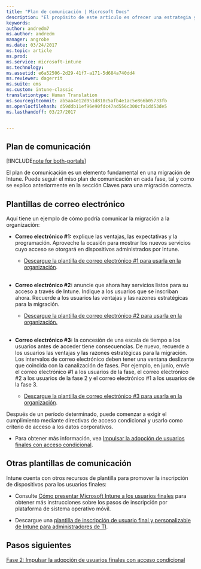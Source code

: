 ```yaml
---
title: "Plan de comunicación | Microsoft Docs"
description: "El propósito de este artículo es ofrecer una estrategia y un plan de comunicación de migración."
keywords: 
author: andredm7
ms.author: andredm
manager: angrobe
ms.date: 03/24/2017
ms.topic: article
ms.prod: 
ms.service: microsoft-intune
ms.technology: 
ms.assetid: e6a52506-2d29-41f7-a171-5d684a740dd4
ms.reviewer: dagerrit
ms.suite: ems
ms.custom: intune-classic
translationtype: Human Translation
ms.sourcegitcommit: ab5aa4e12d951d818c5afb4e1ac5e866b05733fb
ms.openlocfilehash: d59ddb11ef96e90fdc47ad556c300cfa1dd53de5
ms.lasthandoff: 03/27/2017


---
```


## <a name="communication-plan"></a>Plan de comunicación

[!INCLUDE[note for both-portals](../includes/note-for-both-portals.md)]

El plan de comunicación es un elemento fundamental en una migración de Intune. Puede seguir el miso plan de comunicación en cada fase, tal y como se explico anteriormente en la sección Claves para una migración correcta.

## <a name="e-mail-templates"></a>Plantillas de correo electrónico

Aquí tiene un ejemplo de cómo podría comunicar la migración a la organización:

-   **Correo electrónico \#1:** explique las ventajas, las expectativas y la programación. Aproveche la ocasión para mostrar los nuevos servicios cuyo acceso se otorgará en dispositivos administrados por Intune.

    -   [Descargue la plantilla de correo electrónico \#1 para usarla en la organización](https://gallery.technet.microsoft.com/Intune-migration-guide-end-e3209b35).
<br></br>

-   **Correo electrónico \#2:** anuncie que ahora hay servicios listos para su acceso a través de Intune. Indique a los usuarios que se inscriban ahora. Recuerde a los usuarios las ventajas y las razones estratégicas para la migración.

    -   [Descargue la plantilla de correo electrónico \#2 para usarla en la organización.](https://gallery.technet.microsoft.com/Intune-migration-guide-end-a9d25eb5)
<br></br>

-   **Correo electrónico \#3:** la concesión de una escala de tiempo a los usuarios antes de acceder tiene consecuencias. De nuevo, recuerde a los usuarios las ventajas y las razones estratégicas para la migración. Los intervalos de correo electrónico deben tener una ventana deslizante que coincida con la canalización de fases. Por ejemplo, en junio, envíe el correo electrónico \#1 a los usuarios de la fase, el correo electrónico \#2 a los usuarios de la fase 2 y el correo electrónico \#1 a los usuarios de la fase 3.

    -   [Descargue la plantilla de correo electrónico \#3 para usarla en la organización](https://gallery.technet.microsoft.com/Intune-migration-guide-end-831521b5).

Después de un período determinado, puede comenzar a exigir el cumplimiento mediante directivas de acceso condicional y usarlo como criterio de acceso a los datos corporativos.

-   Para obtener más información, vea [Impulsar la adopción de usuarios finales con acceso condicional](https://docs.microsoft.com/intune/plan-design/migration-phase2-drive-end-user-adoption-with-conditional-access).

## <a name="additional-communication-templates"></a>Otras plantillas de comunicación

Intune cuenta con otros recursos de plantilla para promover la inscripción de dispositivos para los usuarios finales:

-   Consulte [Cómo presentar Microsoft Intune a los usuarios finales](https://docs.microsoft.com/en-us/intune/deploy-use/what-to-tell-your-end-users-about-using-microsoft-intune) para obtener más instrucciones sobre los pasos de inscripción por plataforma de sistema operativo móvil.

-   Descargue una [plantilla de inscripción de usuario final y personalizable de Intune para administradores de TI](https://gallery.technet.microsoft.com/End-user-Intune-enrollment-55dfd64a).

## <a name="next-steps"></a>Pasos siguientes

[Fase 2: Impulsar la adopción de usuarios finales con acceso condicional](https://docs.microsoft.com/intune/plan-design/migration-phase2-drive-end-user-adoption-with-conditional-access)


